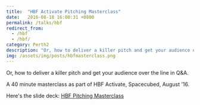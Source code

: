 ```yaml
---
title:  "HBF Activate Pitching Masterclass"
date:   2016-08-18 16:00:31 +0800
permalink: /talks/hbf
redirect_from:
  - /hbf
  - /hbf/
category: Perth2
description: "Or, how to deliver a killer pitch and get your audience over the line in Q&A."
img: /assets/img/posts/hbfmasterclass.png
---
```

Or, how to deliver a killer pitch and get your audience over the line in Q&A.  

A 40 minute masterclass as part of HBF Activate, Spacecubed, August '16.

Here's the slide deck: [HBF Pitching Masterclass](/assets/downloads/hbfPitchingMasterclass.pdf)
